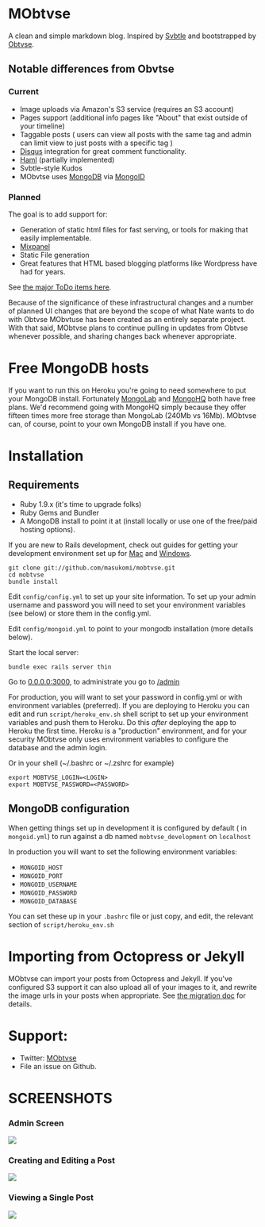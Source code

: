 MObtvse
================
A clean and simple markdown blog.  Inspired by [Svbtle](http://svbtle.com) and bootstrapped by [Obtvse](https://github.com/NateW/obtvse). 

## Notable differences from Obvtse
### Current

* Image uploads via Amazon's S3 service (requires an S3 account)
* Pages support (additional info pages like "About" that exist outside of your timeline)
* Taggable posts ( users can view all posts with the same tag and admin can limit view to just posts with a specific tag )
* [Disqus](http://disqus.com) integration for great comment functionality.
* [Haml](http://haml-lang.com/) (partially implemented)
* Svbtle-style Kudos
* MObvtse uses [MongoDB](www.mongodb.org) via [MongoID](mongoid.org)

### Planned
The goal is to add support for:

* Generation of static html files for fast serving, or tools for making that easily implementable.
* [Mixpanel](http://mixpanel.com/)
* Static File generation
* Great features that HTML based blogging platforms like Wordpress have had for years.

See [the major ToDo items here](https://github.com/masukomi/mobtvse/blob/experimental/ToDo.mkdn).

Because of the significance of these infrastructural changes and a number of planned UI changes that are beyond the scope of what Nate wants to do with Obtvse MObvtuse has been created as an entirely separate project. With that said, MObtvse plans to continue pulling in updates from Obtvse whenever possible, and sharing changes back whenever appropriate. 

Free MongoDB hosts
==================
If you want to run this on Heroku you're going to need somewhere to put your MongoDB install. Fortunately [MongoLab](https://mongolab.com/home) and [MongoHQ](https://mongohq.com/home) both have free plans. We'd recommend going with MongoHQ simply because they offer fifteen times more free storage than MongoLab (240Mb vs 16Mb). MObtvse can, of course, point to your own MongoDB install if you have one. 


Installation
============

## Requirements
* Ruby 1.9.x (it's time to upgrade folks)
* Ruby Gems and Bundler 
* A MongoDB install to point it at (install locally or use one of the free/paid hosting options). 

If you are new to Rails development, check out guides for getting your development environment set up for [Mac](http://astonj.com/tech/setting-up-a-ruby-dev-enviroment-on-lion/) and [Windows](http://jelaniharris.com/2011/installing-ruby-on-rails-3-in-windows/).

    git clone git://github.com/masukomi/mobtvse.git
    cd mobtvse
    bundle install

Edit `config/config.yml` to set up your site information.  To set up your admin username and password you will need to set your environment variables (see below) or store them in the config.yml. 

Edit `config/mongoid.yml` to point to your mongodb installation (more details below).

Start the local server:

    bundle exec rails server thin

Go to [0.0.0.0:3000](http://0.0.0.0:3000/), to administrate you go to [/admin](http://0.0.0.0:3000/admin)

For production, you will want to set your password in config.yml or with environment variables (preferred).  If you are deploying to Heroku you can edit and run `script/heroku_env.sh` shell script to set up your environment variables and push them to Heroku. Do this *after* deploying the app to Heroku the first time. Heroku is a "production" environment, and for your security MObtvse only uses environment variables to configure the database and the admin login. 


Or in your shell (~/.bashrc or ~/.zshrc for example)

    export MOBTVSE_LOGIN=<LOGIN>
    export MOBTVSE_PASSWORD=<PASSWORD>

## MongoDB configuration
When getting things set up in development it is configured by default ( in `mongoid.yml`) to run against a db named `mobtvse_development` on `localhost`

In production you will want to set the following environment variables: 

* `MONGOID_HOST`
* `MONGOID_PORT`
* `MONGOID_USERNAME`
* `MONGOID_PASSWORD`
* `MONGOID_DATABASE`

You can set these up in your `.bashrc` file or just copy, and edit, the relevant section of `script/heroku_env.sh`

Importing from Octopress or Jekyll
==================================
MObtvse can import your posts from Octopress and Jekyll. If you've configured S3 
support it can also upload all of your images to it, and rewrite the image urls in 
your posts when appropriate. See [the migration doc](https://github.com/masukomi/mobtvse/blob/experimental/migrating.mkdn) for details. 

Support:
==========================
* Twitter: [MObtvse](http://twitter.com/#!/MObtvse)  
* File an issue on Github. 


SCREENSHOTS
===========
### Admin Screen
![](http://mobtvse.com/images/mobtvse_admin_screen_500.jpg)

### Creating and Editing a Post
![](http://mobtvse.com/images/mobtvse_editing_a_post_500.jpg)

### Viewing a Single Post

![](http://mobtvse.com/images/mobtvse_single_post_500.jpg)
